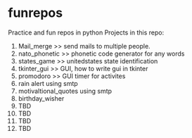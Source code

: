 # funrepos

Practice and fun repos in python Projects in this repo:

1. Mail_merge >> send mails to multiple people.
2. nato_phonetic >> phonetic code generator for any words
3. states_game >> unitedstates state identification
4. tkinter_gui >> GUI, how to write gui in tkinter
5. promodoro >> GUI timer for activites
6. rain alert using smtp
7. motivaltional_quotes using smtp
8. birthday_wisher
9. TBD
10. TBD
11. TBD
12. TBD
